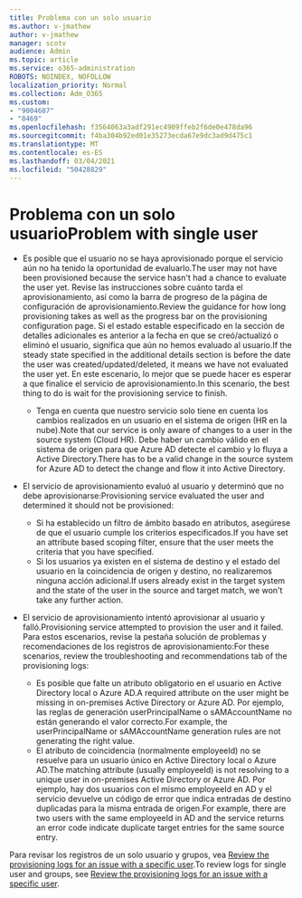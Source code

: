 ```yaml
---
title: Problema con un solo usuario
ms.author: v-jmathew
author: v-jmathew
manager: scotv
audience: Admin
ms.topic: article
ms.service: o365-administration
ROBOTS: NOINDEX, NOFOLLOW
localization_priority: Normal
ms.collection: Adm_O365
ms.custom:
- "9004687"
- "8469"
ms.openlocfilehash: f3564063a3adf291ec4909ffeb2f6de0e478da96
ms.sourcegitcommit: f4ba304b92ed01e35273ecda67e9dc3ad9d475c1
ms.translationtype: MT
ms.contentlocale: es-ES
ms.lasthandoff: 03/04/2021
ms.locfileid: "50428829"
---
```

# <a name="problem-with-single-user"></a><span data-ttu-id="b52b2-102">Problema con un solo usuario</span><span class="sxs-lookup"><span data-stu-id="b52b2-102">Problem with single user</span></span>

- <span data-ttu-id="b52b2-103">Es posible que el usuario no se haya aprovisionado porque el servicio aún no ha tenido la oportunidad de evaluarlo.</span><span class="sxs-lookup"><span data-stu-id="b52b2-103">The user may not have been provisioned because the service hasn't had a chance to evaluate the user yet.</span></span> <span data-ttu-id="b52b2-104">Revise las instrucciones sobre cuánto tarda el aprovisionamiento, así como la barra de progreso de la página de configuración de aprovisionamiento.</span><span class="sxs-lookup"><span data-stu-id="b52b2-104">Review the guidance for how long provisioning takes as well as the progress bar on the provisioning configuration page.</span></span> <span data-ttu-id="b52b2-105">Si el estado estable especificado en la sección de detalles adicionales es anterior a la fecha en que se creó/actualizó o eliminó el usuario, significa que aún no hemos evaluado al usuario.</span><span class="sxs-lookup"><span data-stu-id="b52b2-105">If the steady state specified in the additional details section is before the date the user was created/updated/deleted, it means we have not evaluated the user yet.</span></span> <span data-ttu-id="b52b2-106">En este escenario, lo mejor que se puede hacer es esperar a que finalice el servicio de aprovisionamiento.</span><span class="sxs-lookup"><span data-stu-id="b52b2-106">In this scenario, the best thing to do is wait for the provisioning service to finish.</span></span>

  - <span data-ttu-id="b52b2-107">Tenga en cuenta que nuestro servicio solo tiene en cuenta los cambios realizados en un usuario en el sistema de origen (HR en la nube).</span><span class="sxs-lookup"><span data-stu-id="b52b2-107">Note that our service is only aware of changes to a user in the source system (Cloud HR).</span></span> <span data-ttu-id="b52b2-108">Debe haber un cambio válido en el sistema de origen para que Azure AD detecte el cambio y lo fluya a Active Directory.</span><span class="sxs-lookup"><span data-stu-id="b52b2-108">There has to be a valid change in the source system for Azure AD to detect the change and flow it into Active Directory.</span></span>
- <span data-ttu-id="b52b2-109">El servicio de aprovisionamiento evaluó al usuario y determinó que no debe aprovisionarse:</span><span class="sxs-lookup"><span data-stu-id="b52b2-109">Provisioning service evaluated the user and determined it should not be provisioned:</span></span>
  - <span data-ttu-id="b52b2-110">Si ha establecido un filtro de ámbito basado en atributos, asegúrese de que el usuario cumple los criterios especificados.</span><span class="sxs-lookup"><span data-stu-id="b52b2-110">If you have set an attribute based scoping filter, ensure that the user meets the criteria that you have specified.</span></span>
  - <span data-ttu-id="b52b2-111">Si los usuarios ya existen en el sistema de destino y el estado del usuario en la coincidencia de origen y destino, no realizaremos ninguna acción adicional.</span><span class="sxs-lookup"><span data-stu-id="b52b2-111">If users already exist in the target system and the state of the user in the source and target match, we won't take any further action.</span></span>
- <span data-ttu-id="b52b2-112">El servicio de aprovisionamiento intentó aprovisionar al usuario y falló.</span><span class="sxs-lookup"><span data-stu-id="b52b2-112">Provisioning service attempted to provision the user and it failed.</span></span> <span data-ttu-id="b52b2-113">Para estos escenarios, revise la pestaña solución de problemas y recomendaciones de los registros de aprovisionamiento:</span><span class="sxs-lookup"><span data-stu-id="b52b2-113">For these scenarios, review the troubleshooting and recommendations tab of the provisioning logs:</span></span>
  - <span data-ttu-id="b52b2-114">Es posible que falte un atributo obligatorio en el usuario en Active Directory local o Azure AD.</span><span class="sxs-lookup"><span data-stu-id="b52b2-114">A required attribute on the user might be missing in on-premises Active Directory or Azure AD.</span></span> <span data-ttu-id="b52b2-115">Por ejemplo, las reglas de generación userPrincipalName o sAMAccountName no están generando el valor correcto.</span><span class="sxs-lookup"><span data-stu-id="b52b2-115">For example, the userPrincipalName or sAMAccountName generation rules are not generating the right value.</span></span>
  - <span data-ttu-id="b52b2-116">El atributo de coincidencia (normalmente employeeId) no se resuelve para un usuario único en Active Directory local o Azure AD.</span><span class="sxs-lookup"><span data-stu-id="b52b2-116">The matching attribute (usually employeeId) is not resolving to a unique user in on-premises Active Directory or Azure AD.</span></span> <span data-ttu-id="b52b2-117">Por ejemplo, hay dos usuarios con el mismo employeeId en AD y el servicio devuelve un código de error que indica entradas de destino duplicadas para la misma entrada de origen.</span><span class="sxs-lookup"><span data-stu-id="b52b2-117">For example, there are two users with the same employeeId in AD and the service returns an error code indicate duplicate target entries for the same source entry.</span></span>

<span data-ttu-id="b52b2-118">Para revisar los registros de un solo usuario y grupos, vea [Review the provisioning logs for an issue with a specific user](https://docs.microsoft.com/azure/active-directory/reports-monitoring/concept-provisioning-logs).</span><span class="sxs-lookup"><span data-stu-id="b52b2-118">To review logs for single user and groups, see [Review the provisioning logs for an issue with a specific user](https://docs.microsoft.com/azure/active-directory/reports-monitoring/concept-provisioning-logs).</span></span>
